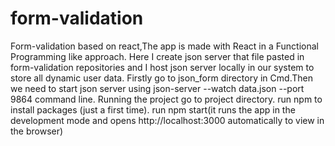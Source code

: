 # form-validation
Form-validation based on react,The app is made with React in a Functional Programming like approach. 
Here I create json server that file pasted in form-validation repositories and I host json server locally in our system to store all dynamic user data.
Firstly go to json_form directory in Cmd.Then we need to start json server using json-server --watch data.json --port 9864 command line.
Running the project go to project directory. run npm to install packages (just a first time). run npm start(it runs the app in the development mode and opens http://localhost:3000 automatically to view in the browser)
